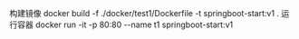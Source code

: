  构建镜像
  docker build -f ./docker/test1/Dockerfile -t springboot-start:v1 .
 运行容器
  docker run -it -p 80:80 --name t1 springboot-start:v1